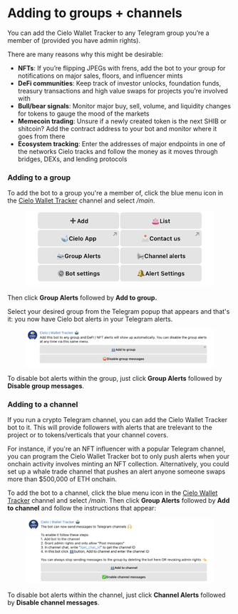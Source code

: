 # Adding to groups + channels

You can add the Cielo Wallet Tracker to any Telegram group you’re a member of (provided you have admin rights).

There are many reasons why this might be desirable:

* **NFTs**: If you’re flipping JPEGs with frens, add the bot to your group for notifications on major sales, floors, and influencer mints
* **DeFi communities**: Keep track of investor unlocks, foundation funds, treasury transactions and high value swaps for projects you’re involved with
* **Bull/bear signals**: Monitor major buy, sell, volume, and liquidity changes for tokens to gauge the mood of the markets
* **Memecoin trading**: Unsure if a newly created token is the next SHIB or shitcoin? Add the contract address to your bot and monitor where it goes from there
* **Ecosystem tracking**: Enter the addresses of major endpoints in one of the networks Cielo tracks and follow the money as it moves through bridges, DEXs, and lending protocols

### Adding to a group

To add the bot to a group you're a member of, click the blue menu icon in the [Cielo Wallet Tracker](https://t.me/EVMTrackerbot) channel and select _/main_.

<figure><img src="../.gitbook/assets/Screenshot 2023-06-18 at 20.23.34.png" alt=""><figcaption></figcaption></figure>

Then click **Group Alerts** followed by **Add to group.**

Select your desired group from the Telegram popup that appears and that's it: you now have Cielo bot alerts in your Telegram alerts.

<figure><img src="../.gitbook/assets/Screenshot 2023-06-18 at 20.25.30.png" alt=""><figcaption></figcaption></figure>

To disable bot alerts within the group, just click **Group Alerts** followed by **Disable group messages**.



### Adding to a channel

If you run a crypto Telegram channel, you can add the Cielo Wallet Tracker bot to it. This will provide followers with alerts that are trelevant to the project or to tokens/verticals that your channel covers.

For instance, if you're an NFT influencer with a popular Telegram channel, you can program the Cielo Wallet Tracker bot to only push alerts when your onchain activity involves minting an NFT collection. Alternatively, you could set up a whale trade channel that pushes an alert anyone someone swaps more than $500,000 of ETH onchain.

To add the bot to a channel, click the blue menu icon in the [Cielo Wallet Tracker](https://t.me/EVMTrackerbot) channel and select _/main_. Then click **Group Alerts** followed by **Add to channel** and follow the instructions that appear:

<figure><img src="../.gitbook/assets/Screenshot 2023-06-19 at 14.10.45.png" alt=""><figcaption></figcaption></figure>

To disable bot alerts within the channel, just click **Channel Alerts** followed by **Disable channel messages**.
